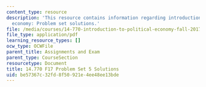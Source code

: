 ```yaml
---
content_type: resource
description: 'This resource contains information regarding introduction to political
  economy: Problem set solutions.'
file: /media/courses/14-770-introduction-to-political-economy-fall-2017/be57367c32fd8f50921e4ee48ee13bde_MIT14_770F17_pset5sol.pdf
file_type: application/pdf
learning_resource_types: []
ocw_type: OCWFile
parent_title: Assignments and Exam
parent_type: CourseSection
resourcetype: Document
title: 14.770 F17 Problem Set 5 Solutions
uid: be57367c-32fd-8f50-921e-4ee48ee13bde
---
```

